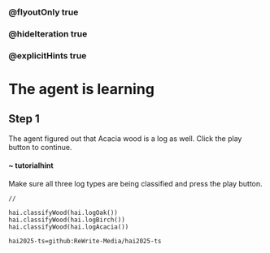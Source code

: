 ### @flyoutOnly true
### @hideIteration true
### @explicitHints true

# The agent is learning

## Step 1
The agent figured out that Acacia wood is a log as well. Click the play button to continue.

#### ~ tutorialhint 
Make sure all three log types are being classified and press the play button.

```ghost
//
```
```template
hai.classifyWood(hai.logOak())
hai.classifyWood(hai.logBirch())
hai.classifyWood(hai.logAcacia())
```
```package
hai2025-ts=github:ReWrite-Media/hai2025-ts
```
